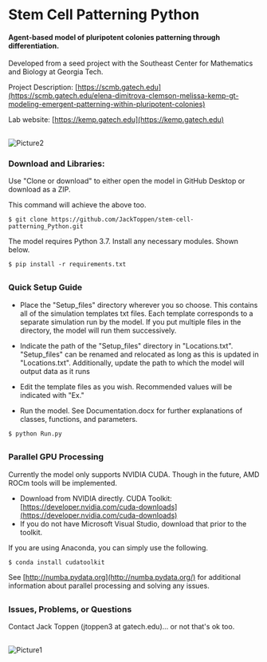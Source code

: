 # Stem Cell Patterning Python
#### Agent-based model of pluripotent colonies patterning through differentiation.

Developed from a seed project with the Southeast Center for Mathematics and Biology at Georgia Tech.

Project Description: [https://scmb.gatech.edu](https://scmb.gatech.edu/elena-dimitrova-clemson-melissa-kemp-gt-modeling-emergent-patterning-within-pluripotent-colonies)

Lab website: [https://kemp.gatech.edu](https://kemp.gatech.edu)

##
![Picture2](https://user-images.githubusercontent.com/57497258/80270182-8f35f980-867b-11ea-80c4-b954540a8fcd.jpg)


### Download and Libraries:
Use "Clone or download" to either open the model in GitHub Desktop or download as a ZIP.

This command will achieve the above too.
```
$ git clone https://github.com/JackToppen/stem-cell-patterning_Python.git
```
The model requires Python 3.7. Install any necessary modules. Shown below.
```
$ pip install -r requirements.txt
```
##

### Quick Setup Guide

- Place the "Setup_files" directory wherever you so choose. This contains all of the simulation 
templates txt files. Each template corresponds to a separate simulation run by the model. If you put
multiple files in the directory, the model will run them successively.

- Indicate the path of the "Setup_files" directory in "Locations.txt". "Setup_files" can be renamed and relocated as 
long as this is updated in "Locations.txt". Additionally, update the path to which the model will output data as it runs

- Edit the template files as you wish. Recommended values will be indicated with "Ex."

- Run the model. See Documentation.docx for further explanations of classes, functions, and parameters.
```
$ python Run.py
```

##

### Parallel GPU Processing
Currently the model only supports NVIDIA CUDA. Though in the future, AMD ROCm tools will be implemented.

- Download from NVIDIA directly.
CUDA Toolkit: [https://developer.nvidia.com/cuda-downloads](https://developer.nvidia.com/cuda-downloads)
- If you do not have Microsoft Visual Studio, download that prior to the toolkit.

If you are using Anaconda, you can simply use the following.
```
$ conda install cudatoolkit
```
See [http://numba.pydata.org](http://numba.pydata.org/) for additional information about parallel processing 
and solving any issues.


##

### Issues, Problems, or Questions

Contact Jack Toppen (jtoppen3 at gatech.edu)... or not that's ok too.

##

![Picture1](https://user-images.githubusercontent.com/57497258/80270120-1171ee00-867b-11ea-93a4-0de185f7043b.jpg)



